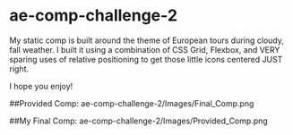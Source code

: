 # ae-comp-challenge-2

My static comp is built around the theme of European tours during cloudy, fall weather.
I built it using a combination of CSS Grid, Flexbox, and VERY sparing uses of relative positioning to get those little icons centered JUST right.

I hope you enjoy!

##Provided Comp:
ae-comp-challenge-2/Images/Final_Comp.png

##My Final Comp:
ae-comp-challenge-2/Images/Provided_Comp.png

